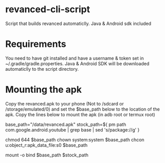 # revanced-cli-script
Script that builds revanced automaticlly. Java &amp; Android sdk included

# Requirements
You need to have git installed and have a username & token set in ~/.gradle/gradle.properties.
Java & Android SDK will be downloaded automaticlly to the script directory.

# Mounting the apk
Copy the revanced.apk to your phone (Not to /sdcard or /storage/emulated/0) and set the $base_path below to the location of the apk.
Copy the lines below to mount the apk (in adb root or termux root)

base_path="/data/revanced.apk"
stock_path=${ pm path com.google.android.youtube | grep base | sed 's/package://g' }

chmod 644 $base_path
chown system:system $base_path
chcon u:object_r:apk_data_file:s0  $base_path

mount -o bind $base_path $stock_path
